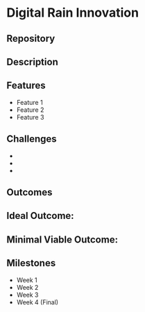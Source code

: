 # Digital Rain Innovation

## Repository
<Link >

## Description


## Features
- Feature 1
- Feature 2
- Feature 3

## Challenges 
-
-
-

## Outcomes
Ideal Outcome: 
- 
Minimal Viable Outcome: 
- 

## Milestones
- Week 1
- Week 2
- Week 3
- Week 4 (Final)
